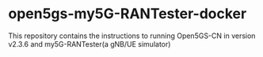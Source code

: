 # open5gs-my5G-RANTester-docker
This repository contains the instructions to running Open5GS-CN in version v2.3.6 and my5G-RANTester(a gNB/UE simulator)
